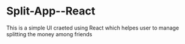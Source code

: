 # Split-App--React
This is a simple UI craeted using React which helpes user to manage splitting the money among friends
